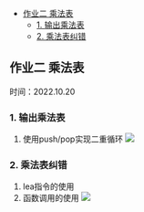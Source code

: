 - [作业二 乘法表](#作业二-乘法表)
  - [1. 输出乘法表](#1-输出乘法表)
  - [2. 乘法表纠错](#2-乘法表纠错)

## 作业二 乘法表
时间：2022.10.20

### 1. 输出乘法表
1. 使用push/pop实现二重循环
![](https://s2.loli.net/2022/12/02/tE7alAgRb8V3xqu.png)

### 2. 乘法表纠错
1. lea指令的使用
2. 函数调用的使用
![](https://s2.loli.net/2022/12/02/Wpba68KciPzwMx9.png)
